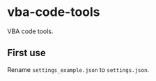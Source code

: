 # vba-code-tools

VBA code tools.

## First use

Rename `settings_example.json` to `settings.json`.

